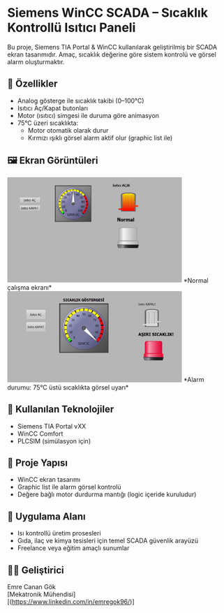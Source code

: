 # Siemens WinCC SCADA – Sıcaklık Kontrollü Isıtıcı Paneli

Bu proje, Siemens TIA Portal & WinCC kullanılarak geliştirilmiş bir SCADA ekran tasarımıdır. Amaç, sıcaklık değerine göre sistem kontrolü ve görsel alarm oluşturmaktır.

## 🎯 Özellikler
- Analog gösterge ile sıcaklık takibi (0–100°C)
- Isıtıcı Aç/Kapat butonları
- Motor (ısıtıcı) simgesi ile duruma göre animasyon
- 75°C üzeri sıcaklıkta:
  - Motor otomatik olarak durur
  - Kırmızı ışıklı görsel alarm aktif olur (graphic list ile)
  
## 🖼️ Ekran Görüntüleri
<img src="screenshots/panel.png" width="400"/>  
*Normal çalışma ekranı*

<img src="screenshots/panel_alarm.png" width="400"/>  
*Alarm durumu: 75°C üstü sıcaklıkta görsel uyarı*

## 🔧 Kullanılan Teknolojiler
- Siemens TIA Portal vXX
- WinCC Comfort
- PLCSIM (simülasyon için)

## 📁 Proje Yapısı
- WinCC ekran tasarımı
- Graphic list ile alarm görsel kontrolü
- Değere bağlı motor durdurma mantığı (logic içeride kuruludur)

## 🚀 Uygulama Alanı
- Isı kontrollü üretim prosesleri
- Gıda, ilaç ve kimya tesisleri için temel SCADA güvenlik arayüzü
- Freelance veya eğitim amaçlı sunumlar

## 👨‍💻 Geliştirici
Emre Canan Gök  
[Mekatronik Mühendisi]  
[(https://www.linkedin.com/in/emregok96/)]  
